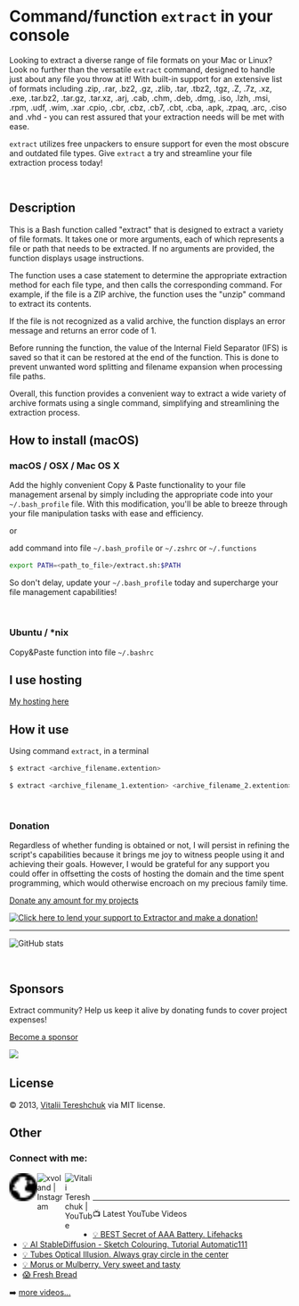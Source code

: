 

Command/function `extract` in your console
=================================
Looking to extract a diverse range of file formats on your Mac or Linux? Look no further than the versatile `extract` command, designed to handle just about any file you throw at it! With built-in support for an extensive list of formats including .zip, .rar, .bz2, .gz, .zlib, .tar, .tbz2, .tgz, .Z, .7z, .xz, .exe, .tar.bz2, .tar.gz, .tar.xz, .arj, .cab, .chm, .deb, .dmg, .iso, .lzh, .msi, .rpm, .udf, .wim, .xar .cpio, .cbr, .cbz, .cb7, .cbt, .cba, .apk, .zpaq, .arc, .ciso and .vhd - you can rest assured that your extraction needs will be met with ease.

`extract` utilizes free unpackers to ensure support for even the most obscure and outdated file types. Give `extract` a try and streamline your file extraction process today!

<br />

Description
-------------------------

This is a Bash function called "extract" that is designed to extract a variety of file formats. It takes one or more arguments, each of which represents a file or path that needs to be extracted. If no arguments are provided, the function displays usage instructions.

The function uses a case statement to determine the appropriate extraction method for each file type, and then calls the corresponding command. For example, if the file is a ZIP archive, the function uses the "unzip" command to extract its contents.

If the file is not recognized as a valid archive, the function displays an error message and returns an error code of 1.

Before running the function, the value of the Internal Field Separator (IFS) is saved so that it can be restored at the end of the function. This is done to prevent unwanted word splitting and filename expansion when processing file paths.

Overall, this function provides a convenient way to extract a wide variety of archive formats using a single command, simplifying and streamlining the extraction process.

How to install (macOS)
-------------------------

### macOS / OSX / Mac OS X
Add the highly convenient Copy & Paste functionality to your file management arsenal by simply including the appropriate code into your `~/.bash_profile` file. With this modification, you'll be able to breeze through your file manipulation tasks with ease and efficiency.

or

add command into file `~/.bash_profile` or `~/.zshrc` or `~/.functions`

```bash
export PATH=<path_to_file>/extract.sh:$PATH
```

So don't delay, update your `~/.bash_profile` today and supercharge your file management capabilities!

<br />

### Ubuntu / *nix

Copy&Paste function into file `~/.bashrc`


I use hosting
-------------

[My hosting here][hosting]

How it use
----------

Using command `extract`, in a terminal

```bash
$ extract <archive_filename.extention>
```

```bash
$ extract <archive_filename_1.extention> <archive_filename_2.extention> <archive_filename_3.extention> ...
```

<br />

### Donation

Regardless of whether funding is obtained or not, I will persist in refining the script's capabilities because it brings me joy to witness people using it and achieving their goals. However, I would be grateful for any support you could offer in offsetting the costs of hosting the domain and the time spent programming, which would otherwise encroach on my precious family time.

[Donate any amount for my projects][paypal]


<a href='https://www.paypal.com/cgi-bin/webscr?cmd=_s-xclick&hosted_button_id=9D4YBRWH8QURU'><img alt='Click here to lend your support to Extractor and make a donation!' src='https://www.paypalobjects.com/en_US/GB/i/btn/btn_donateCC_LG.gif' border='0' /></a>

---
![GitHub stats](https://github-readme-stats.vercel.app/api?username=xvoland&show_icons=true&theme=radical&hide_border=true)

<br />


## Sponsors
Extract community? Help us keep it alive by donating funds to cover project expenses!

[Become a sponsor][opencollective]

[<img src="https://opencollective.com/extract/backers/0/avatar">][opencollective]
<br />

## License
&copy; 2013, [Vitalii Tereshchuk][home] via MIT license.
<br />

## Other
### Connect with me:

[<img align="left" alt="xVoLAnD" width="50px" src="https://raw.githubusercontent.com/iconic/open-iconic/master/svg/globe.svg" />][home]
[<img align="left" alt="xvoland | Instagram" width="50px" src="https://cdn.jsdelivr.net/npm/simple-icons@v3/icons/instagram.svg" />][instagram]
[<img align="left" alt="Vitalii Tereshchuk | YouTube" width="50px" src="https://cdn.jsdelivr.net/npm/simple-icons@v3/icons/youtube.svg" />][youtube]

<br />
<br />

---

📺 Latest YouTube Videos
<!-- YOUTUBE:START -->
- [💡  BEST Secret of AAA Battery. Lifehacks](https://www.youtube.com/watch?v=5tcL1DTNP_g)
- [💡 AI StableDiffusion - Sketch Colouring. Tutorial Automatic111](https://www.youtube.com/watch?v=04yHfKPzr1A)
- [💡 Tubes Optical Illusion. Always gray circle in the center](https://www.youtube.com/watch?v=S6ZsNeve69w)
- [💡 Morus or Mulberry. Very sweet and tasty](https://www.youtube.com/watch?v=rbjtSCYwGnE)
- [😱 Fresh Bread](https://www.youtube.com/watch?v=Jju2AGylIJA)
<!-- YOUTUBE:END -->

➡️ [more videos...][youtube]


[home]: http://dotoca.net
[paypal]: https://paypal.me/xvoland
[youtube]: https://youtube.com/xvoland
[instagram]: https://www.instagram.com/xvoland/
[hosting]: https://goo.gl/3KpxQI
[opencollective]: https://opencollective.com/extract/backers/0/website